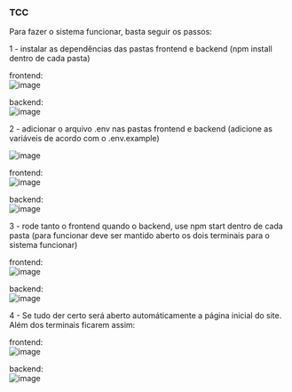 ### TCC

Para fazer o sistema funcionar, basta seguir os passos:

1 - instalar as dependências das pastas frontend e backend (npm install dentro de cada pasta)

frontend:<br />
![image](https://github.com/gutvo/TCC/assets/79380464/fad28238-88b7-46d7-bea8-2547c7efcf63)

backend:<br />
![image](https://github.com/gutvo/TCC/assets/79380464/3b777870-ee13-46e6-956c-383080e2caa7)

2 - adicionar o arquivo .env nas pastas frontend e backend (adicione as variáveis de acordo com o .env.example)

![image](https://github.com/gutvo/TCC/assets/79380464/22239d14-deaf-4418-beee-5aae3e4b9996)

frontend:<br />
![image](https://github.com/gutvo/TCC/assets/79380464/baacedfc-0fb8-4816-8f7d-a3af4e51a631)

backend:<br />
![image](https://github.com/gutvo/TCC/assets/79380464/567edfac-7122-4c91-ab77-6a4c06b720fe)

3 - rode tanto o frontend quando o backend, use npm start dentro de cada pasta (para funcionar deve ser mantido aberto os dois terminais para o sistema funcionar)

frontend:<br />
![image](https://github.com/gutvo/TCC/assets/79380464/d72fbadc-7057-4076-bc25-82dafadb5914)

backend:<br />
![image](https://github.com/gutvo/TCC/assets/79380464/b4cd5d3f-c898-463b-a677-d8e8302509b1)

4 - Se tudo der certo será aberto automáticamente a página inicial do site. Além dos terminais ficarem assim:

frontend:<br />
![image](https://github.com/gutvo/TCC/assets/79380464/592d043e-858f-46a1-9389-b357b41bda81)

backend:<br />
![image](https://github.com/gutvo/TCC/assets/79380464/3a0bdd07-122e-4775-adcb-9314cdcf5838)

